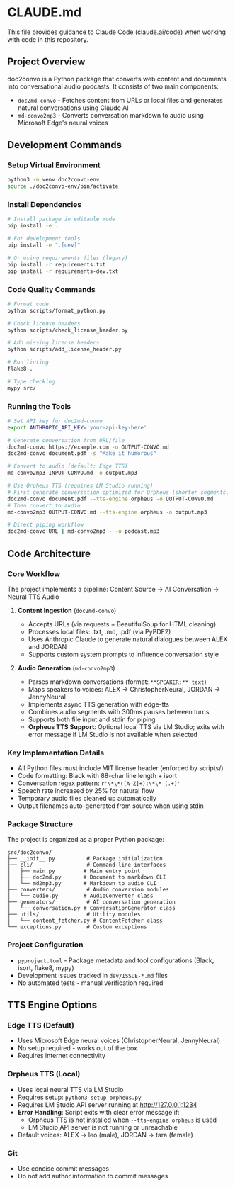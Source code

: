 # CLAUDE.md

This file provides guidance to Claude Code (claude.ai/code) when working with code in this repository.

## Project Overview

doc2convo is a Python package that converts web content and documents into conversational audio podcasts. It consists of two main components:

- `doc2md-convo` - Fetches content from URLs or local files and generates natural conversations using Claude AI
- `md-convo2mp3` - Converts conversation markdown to audio using Microsoft Edge's neural voices

## Development Commands

### Setup Virtual Environment

```bash
python3 -m venv doc2convo-env
source ./doc2convo-env/bin/activate
```

### Install Dependencies

```bash
# Install package in editable mode
pip install -e .

# For development tools
pip install -e ".[dev]"

# Or using requirements files (legacy)
pip install -r requirements.txt
pip install -r requirements-dev.txt
```

### Code Quality Commands

```bash
# Format code
python scripts/format_python.py

# Check license headers
python scripts/check_license_header.py

# Add missing license headers
python scripts/add_license_header.py

# Run linting
flake8 .

# Type checking
mypy src/
```

### Running the Tools

```bash
# Set API key for doc2md-convo
export ANTHROPIC_API_KEY='your-api-key-here'

# Generate conversation from URL/file
doc2md-convo https://example.com -o OUTPUT-CONVO.md
doc2md-convo document.pdf -s "Make it humorous"

# Convert to audio (default: Edge TTS)
md-convo2mp3 INPUT-CONVO.md -o output.mp3

# Use Orpheus TTS (requires LM Studio running)
# First generate conversation optimized for Orpheus (shorter segments, emotional tags)
doc2md-convo document.pdf --tts-engine orpheus -o OUTPUT-CONVO.md
# Then convert to audio
md-convo2mp3 OUTPUT-CONVO.md --tts-engine orpheus -o output.mp3

# Direct piping workflow
doc2md-convo URL | md-convo2mp3 - -o podcast.mp3
```

## Code Architecture

### Core Workflow

The project implements a pipeline: Content Source → AI Conversation → Neural TTS Audio

1. **Content Ingestion** (`doc2md-convo`)

   - Accepts URLs (via requests + BeautifulSoup for HTML cleaning)
   - Processes local files: .txt, .md, .pdf (via PyPDF2)
   - Uses Anthropic Claude to generate natural dialogues between ALEX and JORDAN
   - Supports custom system prompts to influence conversation style

2. **Audio Generation** (`md-convo2mp3`)
   - Parses markdown conversations (format: `**SPEAKER:** text`)
   - Maps speakers to voices: ALEX → ChristopherNeural, JORDAN → JennyNeural
   - Implements async TTS generation with edge-tts
   - Combines audio segments with 300ms pauses between turns
   - Supports both file input and stdin for piping
   - **Orpheus TTS Support**: Optional local TTS via LM Studio; exits with error message if LM Studio is not available when selected

### Key Implementation Details

- All Python files must include MIT license header (enforced by scripts/)
- Code formatting: Black with 88-char line length + isort
- Conversation regex pattern: `r'\*\*([A-Z]+):\*\* (.+)'`
- Speech rate increased by 25% for natural flow
- Temporary audio files cleaned up automatically
- Output filenames auto-generated from source when using stdin

### Package Structure

The project is organized as a proper Python package:

```
src/doc2convo/
├── __init__.py          # Package initialization
├── cli/                 # Command-line interfaces
│   ├── main.py         # Main entry point
│   ├── doc2md.py       # Document to markdown CLI
│   └── md2mp3.py       # Markdown to audio CLI
├── converters/          # Audio conversion modules
│   └── audio.py        # AudioConverter class
├── generators/          # AI conversation generation
│   └── conversation.py # ConversationGenerator class
├── utils/               # Utility modules
│   └── content_fetcher.py # ContentFetcher class
└── exceptions.py        # Custom exceptions
```

### Project Configuration

- `pyproject.toml` - Package metadata and tool configurations (Black, isort, flake8, mypy)
- Development issues tracked in `dev/ISSUE-*.md` files
- No automated tests - manual verification required

## TTS Engine Options

### Edge TTS (Default)
- Uses Microsoft Edge neural voices (ChristopherNeural, JennyNeural)
- No setup required - works out of the box
- Requires internet connectivity

### Orpheus TTS (Local)
- Uses local neural TTS via LM Studio
- Requires setup: `python3 setup-orpheus.py`
- Requires LM Studio API server running at http://127.0.0.1:1234
- **Error Handling**: Script exits with clear error message if:
  - Orpheus TTS is not installed when `--tts-engine orpheus` is used
  - LM Studio API server is not running or unreachable
- Default voices: ALEX → leo (male), JORDAN → tara (female)

### Git

- Use concise commit messages
- Do not add author information to commit messages
